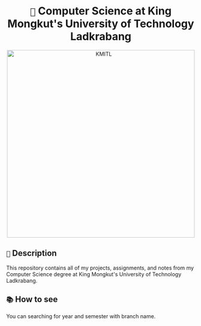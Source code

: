 <h1 align="center"><code>🏫</code> Computer Science at King Mongkut's University of Technology Ladkrabang</h1>

<div align="center">
  <img src="http://api.pungrumpy.com:3001/image/KMITL" alt="KMITL" width="500"/>
</div>

## `📃` Description

This repository contains all of my projects, assignments, and notes from my Computer Science degree at King Mongkut's University of Technology Ladkrabang.

## `📚` How to see

You can searching for year and semester with branch name.
